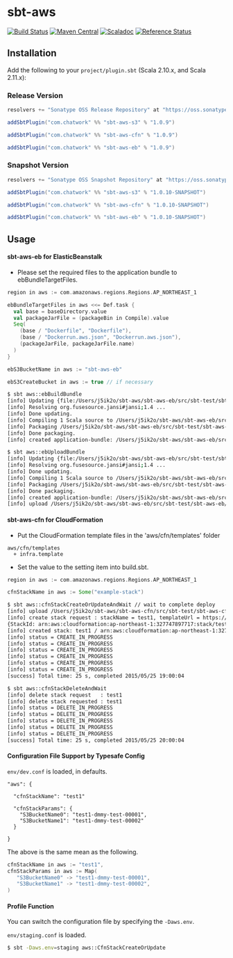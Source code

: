 # sbt-aws

[![Build Status](https://travis-ci.org/chatwork/sbt-aws.svg)](https://travis-ci.org/chatwork/sbt-aws)
[![Maven Central](https://maven-badges.herokuapp.com/maven-central/com.chatwork/sbt-aws_2.11/badge.svg)](https://maven-badges.herokuapp.com/maven-central/com.chatwork/sbt-aws_2.11)
[![Scaladoc](http://javadoc-badge.appspot.com/com.chatwork/sbt-aws.svg?label=scaladoc)](http://javadoc-badge.appspot.com/com.chatwork/sbt-aws_2.11)
[![Reference Status](https://www.versioneye.com/java/com.chatwork:sbt-aws_2.11/reference_badge.svg?style=flat)](https://www.versioneye.com/java/com.chatwork:sbt-aws_2.11/references)

## Installation

Add the following to your `project/plugin.sbt` (Scala 2.10.x, and Scala 2.11.x):

### Release Version

```scala
resolvers += "Sonatype OSS Release Repository" at "https://oss.sonatype.org/content/repositories/releases/"

addSbtPlugin("com.chatwork" %% "sbt-aws-s3" % "1.0.9")

addSbtPlugin("com.chatwork" %% "sbt-aws-cfn" % "1.0.9")

addSbtPlugin("com.chatwork" %% "sbt-aws-eb" % "1.0.9")
```

### Snapshot Version

```scala
resolvers += "Sonatype OSS Snapshot Repository" at "https://oss.sonatype.org/content/repositories/snapshots/"

addSbtPlugin("com.chatwork" %% "sbt-aws-s3" % "1.0.10-SNAPSHOT")

addSbtPlugin("com.chatwork" %% "sbt-aws-cfn" % "1.0.10-SNAPSHOT")

addSbtPlugin("com.chatwork" %% "sbt-aws-eb" % "1.0.10-SNAPSHOT")
```

## Usage


#### sbt-aws-eb for ElasticBeanstalk

- Please set the required files to the application bundle to ebBundleTargetFiles.

```scala
region in aws := com.amazonaws.regions.Regions.AP_NORTHEAST_1

ebBundleTargetFiles in aws <<= Def.task {
  val base = baseDirectory.value
  val packageJarFile = (packageBin in Compile).value
  Seq(
    (base / "Dockerfile", "Dockerfile"),
    (base / "Dockerrun.aws.json", "Dockerrun.aws.json"),
    (packageJarFile, packageJarFile.name)
  )
}

ebS3BucketName in aws := "sbt-aws-eb"

ebS3CreateBucket in aws := true // if necessary
```

```sh
$ sbt aws::ebBuildBundle
[info] Updating {file:/Users/j5ik2o/sbt-aws/sbt-aws-eb/src/sbt-test/sbt-aws-eb/build-bundle/}build-bundle...
[info] Resolving org.fusesource.jansi#jansi;1.4 ...
[info] Done updating.
[info] Compiling 1 Scala source to /Users/j5ik2o/sbt-aws/sbt-aws-eb/src/sbt-test/sbt-aws-eb/build-bundle/target/scala-2.10/classes...
[info] Packaging /Users/j5ik2o/sbt-aws/sbt-aws-eb/src/sbt-test/sbt-aws-eb/build-bundle/target/scala-2.10/build-bundle_2.10-0.1-SNAPSHOT.jar ...
[info] Done packaging.
[info] created application-bundle: /Users/j5ik2o/sbt-aws/sbt-aws-eb/src/sbt-test/sbt-aws-eb/build-bundle/target/build-bundle-bundle.zip
```

```sh
$ sbt aws::ebUploadBundle
[info] Updating {file:/Users/j5ik2o/sbt-aws/sbt-aws-eb/src/sbt-test/sbt-aws-eb/upload-bundle/}upload-bundle...
[info] Resolving org.fusesource.jansi#jansi;1.4 ...
[info] Done updating.
[info] Compiling 1 Scala source to /Users/j5ik2o/sbt-aws/sbt-aws-eb/src/sbt-test/sbt-aws-eb/upload-bundle/target/scala-2.10/classes...
[info] Packaging /Users/j5ik2o/sbt-aws/sbt-aws-eb/src/sbt-test/sbt-aws-eb/upload-bundle/target/scala-2.10/upload-bundle_2.10-0.1-SNAPSHOT.jar ...
[info] Done packaging.
[info] created application-bundle: /Users/j5ik2o/sbt-aws/sbt-aws-eb/src/sbt-test/sbt-aws-eb/upload-bundle/target/upload-bundle-bundle.zip
[info] upload /Users/j5ik2o/sbt-aws/sbt-aws-eb/src/sbt-test/sbt-aws-eb/upload-bundle/target/upload-bundle-bundle.zip to sbt-aws-eb/upload-bundle/upload-bundle-0.1-SNAPSHOT-20150525_172404.zip
```
            
#### sbt-aws-cfn for CloudFormation

- Put the CloudFormation template files in the 'aws/cfn/templates' folder

```
aws/cfn/templates
  + infra.template
```

- Set the value to the setting item into build.sbt.


```scala
region in aws := com.amazonaws.regions.Regions.AP_NORTHEAST_1

cfnStackName in aws := Some("example-stack")
```

```sh
$ sbt aws::cfnStackCreateOrUpdateAndWait // wait to complete deploy
[info] upload /Users/j5ik2o/sbt-aws/sbt-aws-cfn/src/sbt-test/sbt-aws-cfn/create-or-update-and-wait/aws/cfn/templates/S3.template to cfn-template/create-or-update-and-wait/create-or-update-and-wait-0.1-SNAPSHOT-20150525_185939.templete
[info] create stack request : stackName = test1, templateUrl = https://cfn-template.s3-ap-northeast-1.amazonaws.com/create-or-update-and-wait/create-or-update-and-wait-0.1-SNAPSHOT-20150525_185939.templete, capabilities = List(), stackParams = Map(S3BucketName1 -> dmmy-test-00002, S3BucketName0 -> dmmy-test-00001), tags = Map()
{StackId: arn:aws:cloudformation:ap-northeast-1:327747897717:stack/test1/c1fdf600-02c4-11e5-a322-506cf9a1c096}
[info] created stack: test1 / arn:aws:cloudformation:ap-northeast-1:327747897717:stack/test1/c1fdf600-02c4-11e5-a322-506cf9a1c096
[info] status = CREATE_IN_PROGRESS
[info] status = CREATE_IN_PROGRESS
[info] status = CREATE_IN_PROGRESS
[info] status = CREATE_IN_PROGRESS
[info] status = CREATE_IN_PROGRESS
[info] status = CREATE_IN_PROGRESS
[success] Total time: 25 s, completed 2015/05/25 19:00:04
```

```sh
$ sbt aws::cfnStackDeleteAndWait
[info] delete stack request   : test1
[info] delete stack requested : test1
[info] status = DELETE_IN_PROGRESS
[info] status = DELETE_IN_PROGRESS
[info] status = DELETE_IN_PROGRESS
[info] status = DELETE_IN_PROGRESS
[info] status = DELETE_IN_PROGRESS
[success] Total time: 25 s, completed 2015/05/25 20:00:04
```

#### Configuration File Support by Typesafe Config

`env/dev.conf` is loaded, in defaults.

```
"aws": {

  "cfnStackName": "test1"

  "cfnStackParams": {
    "S3BucketName0": "test1-dmmy-test-00001",
    "S3BucketName1": "test1-dmmy-test-00002"
  }

}
```

The above is the same mean as the following.

```scala
cfnStackName in aws := "test1",
cfnStackParams in aws := Map(
   "S3BucketName0" -> "test1-dmmy-test-00001",
   "S3BucketName1" -> "test1-dmmy-test-00002",
)
```

#### Profile Function

You can switch the configuration file by specifying the `-Daws.env`.

`env/staging.conf` is loaded.


```sh
$ sbt -Daws.env=staging aws::CfnStackCreateOrUpdate
```

  
